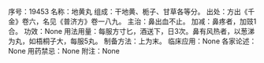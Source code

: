 序号：19453
名称：地黄丸
组成：干地黄、栀子、甘草各等分。
出处：方出《千金》卷六，名见《普济方》卷一八九。
主治：鼻出血不止。
加减：鼻疼者，加豉1合。
功效：None
用法用量：每服方寸匕，酒送下，日3次。鼻有风热者，以葱涕为丸，如梧桐子大，每服5丸。
制备方法：上为末。
临床应用：None
各家论述：None
用药禁忌：None
附注：None
